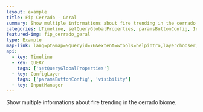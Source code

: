 ```yaml
---
layout: example
title: Fip Cerrado - Geral
summary: Show multiple informations about fire trending in the cerrado biome.
categories: [Timeline, setQueryGlobalProperties, paramsButtonConfig, InputManager, visibility]
featured-img: fip_cerrado_geral
type: Example
map-link: lang=pt&map=&queryid=76&extent=&tools=helpintro,layerchooser,zoomextent,customzoom,getfeature&options=enablequeries,scale,startopened&visiblelayers=custom
api: 
  - key: Timeline
  - key: QUERY
    tags: ['setQueryGlobalProperties']
  - key: ConfigLayer
    tags: ['paramsButtonConfig', 'visibility']
  - key: InputManager
---
```

Show multiple informations about fire trending in the cerrado biome.
